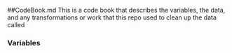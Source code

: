 ##CodeBook.md
This is a code book that describes the variables, the data, and any transformations or work that this repo used to clean up the data called 

### Variables



